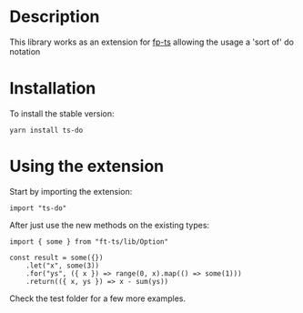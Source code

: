 # Description

This library works as an extension for [fp-ts](https://github.com/gcanti/fp-ts) allowing the usage a 'sort of' do notation

# Installation

To install the stable version:

```
yarn install ts-do
```

# Using the extension

Start by importing the extension:

```
import "ts-do"
```

After just use the new methods on the existing types:

```
import { some } from "ft-ts/lib/Option"

const result = some({})
    .let("x", some(3))
    .for("ys", ({ x }) => range(0, x).map(() => some(1)))
    .return(({ x, ys }) => x - sum(ys))
```

Check the test folder for a few more examples.